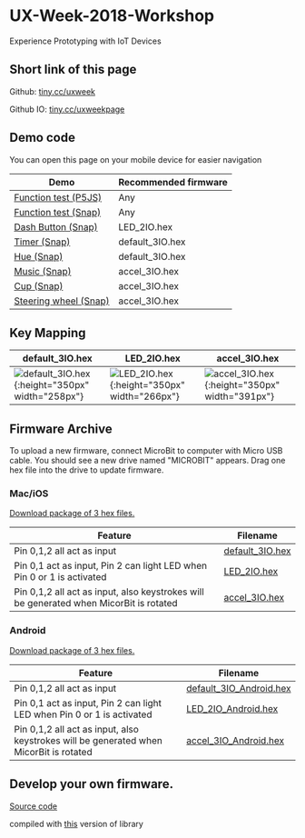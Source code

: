 # UX-Week-2018-Workshop
Experience Prototyping with IoT Devices

## Short link of this page

Github: [tiny.cc/uxweek](http://tiny.cc/uxweek)

Github IO: [tiny.cc/uxweekpage](http://tiny.cc/uxweekpage)

## Demo code

You can open this page on your mobile device for easier navigation

|Demo|Recommended firmware|
|---|---|
|[Function test (P5JS)](https://deqingsun.github.io/UX-Week-2018-Workshop/demo/PressTest/)|Any|
|[Function test (Snap)](https://snap.berkeley.edu/snapsource/snap.html#present:Username=deqing&ProjectName=testMicrobit)|Any|
|[Dash Button (Snap)](https://snap.berkeley.edu/snapsource/snap.html#present:Username=deqing&ProjectName=dashButton)|LED_2IO.hex|
|[Timer (Snap)](https://snap.berkeley.edu/snapsource/snap.html#present:Username=deqing&ProjectName=timer)|default_3IO.hex|
|[Hue (Snap)](https://snap.berkeley.edu/snapsource/snap.html#present:Username=deqing&ProjectName=hue)|default_3IO.hex|
|[Music (Snap)](https://snap.berkeley.edu/snapsource/snap.html#present:Username=deqing&ProjectName=music)|accel_3IO.hex|
|[Cup (Snap)](https://snap.berkeley.edu/snapsource/snap.html#present:Username=deqing&ProjectName=cup)|accel_3IO.hex|
|[Steering wheel (Snap)](https://snap.berkeley.edu/snapsource/snap.html#present:Username=deqing&ProjectName=steeringWheel)|accel_3IO.hex|

## Key Mapping

| default_3IO.hex | LED_2IO.hex | accel_3IO.hex |
|---|---|---|
| ![default_3IO.hex](https://deqingsun.github.io/UX-Week-2018-Workshop/connections/conn_3IO.png){:height="350px" width="258px"} | ![LED_2IO.hex](https://deqingsun.github.io/UX-Week-2018-Workshop/connections/conn_2IO.png){:height="350px" width="266px"} | ![accel_3IO.hex](https://deqingsun.github.io/UX-Week-2018-Workshop/connections/conn_3IO_ACCEL.png){:height="350px" width="391px"} |

## Firmware Archive

To upload a new firmware, connect MicroBit to computer with Micro USB cable. You should see a new drive named "MICROBIT" appears. Drag one hex file into the drive to update firmware.

### Mac/iOS

[Download package of 3 hex files.](https://deqingsun.github.io/UX-Week-2018-Workshop/firmware/mac_ios.zip)

| Feature  | Filename |
|---|---|
| Pin 0,1,2 all act as input  | [default_3IO.hex](https://deqingsun.github.io/UX-Week-2018-Workshop/firmware/mac_ios/default_3IO.hex)  |
| Pin 0,1 act as input, Pin 2 can light LED when Pin 0 or 1 is activated  | [LED_2IO.hex](https://deqingsun.github.io/UX-Week-2018-Workshop/firmware/mac_ios/LED_2IO.hex)  |
| Pin 0,1,2 all act as input, also keystrokes will be generated when MicorBit is rotated  | [accel_3IO.hex](https://deqingsun.github.io/UX-Week-2018-Workshop/firmware/mac_ios/accel_3IO.hex)  |

### Android

[Download package of 3 hex files.](https://deqingsun.github.io/UX-Week-2018-Workshop/firmware/android.zip)

| Feature  | Filename |
|---|---|
| Pin 0,1,2 all act as input  | [default_3IO_Android.hex](https://deqingsun.github.io/UX-Week-2018-Workshop/firmware/android/default_3IO_Android.hex)  |
| Pin 0,1 act as input, Pin 2 can light LED when Pin 0 or 1 is activated  | [LED_2IO_Android.hex](https://deqingsun.github.io/UX-Week-2018-Workshop/firmware/android/LED_2IO_Android.hex)   |
| Pin 0,1,2 all act as input, also keystrokes will be generated when MicorBit is rotated  | [accel_3IO_Android.hex](https://deqingsun.github.io/UX-Week-2018-Workshop/firmware/android/accel_3IO_Android.hex)  |

## Develop your own firmware.

[Source code](https://github.com/DeqingSun/UX-Week-2018-Workshop/tree/developPackage/ArduinoTestCode/HID_keyboard)

compiled with [this](https://github.com/DeqingSun/arduino-BLEPeripheral) version of library

